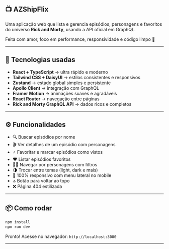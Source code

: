 


## 📺 AZShipFlix

Uma aplicação web que lista e gerencia episódios, personagens e favoritos do universo **Rick and Morty**, usando a API oficial em GraphQL.

Feita com amor, foco em performance, responsividade e código limpo 💚

---

## 🚀 Tecnologias usadas

* **React + TypeScript** → ultra rápido e moderno
* **Tailwind CSS + DaisyUI** → estilos consistentes e responsivos
* **Zustand** → estado global simples e persistente
* **Apollo Client** → integração com GraphQL
* **Framer Motion** → animações suaves e agradáveis
* **React Router** → navegação entre páginas
* **Rick and Morty GraphQL API** → dados ricos e completos

---

## ⚙️ Funcionalidades

* 🔍 Buscar episódios por nome
* 🎬 Ver detalhes de um episódio com personagens
* ⭐ Favoritar e marcar episódios como vistos
* ❤️ Listar episódios favoritos
* 🧑‍🚀 Navegar por personagens com filtros
* 🌗 Trocar entre temas (light, dark e mais)
* 📱 100% responsivo com menu lateral no mobile
* 🔝 Botão para voltar ao topo
* ❌ Página 404 estilizada

---

## 📦 Como rodar

```bash
npm install
npm run dev
```

Pronto! Acesse no navegador: `http://localhost:3000`



---


